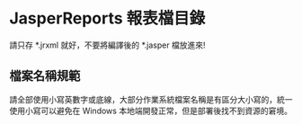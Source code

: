 JasperReports 報表檔目錄
=======================

請只存 *.jrxml 就好，不要將編譯後的 *.jasper 檔放進來!


檔案名稱規範
------------
請全部使用小寫英數字或底線，大部分作業系統檔案名稱是有區分大小寫的，統一使用小寫可以避免在 Windows
本地端開發正常，但是部署後找不到資源的窘境。
